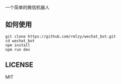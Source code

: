 一个简单的微信机器人

## 如何使用

```shell script
git clone https://github.com/rmlzy/wechat_bot.git
cd wechat_bot
npm install
npm run dev
```

## LICENSE
MIT
